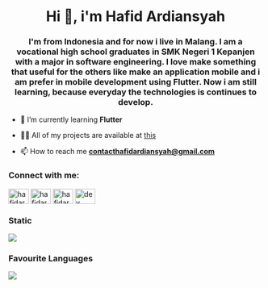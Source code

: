 <h1 align="center">Hi 👋, i'm Hafid Ardiansyah</h1>
<h3 align="center">I'm from Indonesia and for now i live in Malang. I am a vocational high school graduates in SMK Negeri 1 Kepanjen with a major in software engineering. I love make something that useful for the others like make an application mobile and i am prefer in mobile development using Flutter. Now i am still learning, because everyday the technologies is continues to develop.
</h3>

- 🌱 I’m currently learning **Flutter**

- 👨‍💻 All of my projects are available at [this](https://hafidardiansyah.github.io/portfolio/)

- 📫 How to reach me **contacthafidardiansyah@gmail.com**

<h3 align="left">Connect with me:</h3>
<p align="left">
<a href="https://linkedin.com/in/hafidardiansyahh" target="blank"><img align="center" src="https://cdn.jsdelivr.net/npm/simple-icons@3.0.1/icons/linkedin.svg" alt="hafidardiansyahh" height="30" width="40" /></a>
  <a href="https://dribbble.com/hafidardiansyah" target="blank"><img align="center" src="https://cdn.jsdelivr.net/npm/simple-icons@3.0.1/icons/dribbble.svg" alt="hafidardiansyahh" height="30" width="40" /></a>
  <a href="https://instagram.com/dev.hafid" target="blank"><img align="center" src="https://cdn.jsdelivr.net/npm/simple-icons@3.0.1/icons/instagram.svg" alt="hafidardiansyahh" height="30" width="40" /></a>
  <a href="https://www.youtube.com/channel/UCuuAMxi7XMbIOgYyW5JE2eA" target="blank"><img align="center" src="https://cdn.jsdelivr.net/npm/simple-icons@3.0.1/icons/youtube.svg" alt="dev hafid" height="30" width="40" /></a>
</p>

<h3 align="left">Static </h3>
<img src="https://github-readme-stats.vercel.app/api?username=hafidardiansyah&show_icons=true&count_private=true">

<h3 align="left">Favourite Languages </h2>
<img src="https://github-readme-stats.vercel.app/api/top-langs/?username=hafidardiansyah&show_icons=true&count_private=true&layout=compact">

